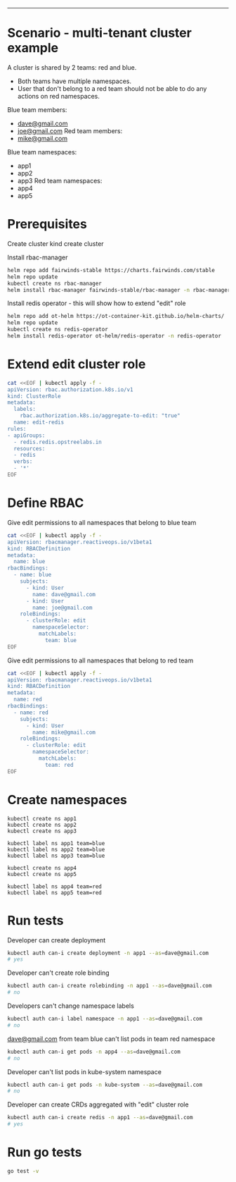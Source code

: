 

-----
# Scenario - multi-tenant cluster example
A cluster is shared by 2 teams: red and blue. 
- Both teams have multiple namespaces.
- User that don't belong to a red team should not be able to do any actions on red namespaces.

Blue team members:
 - dave@gmail.com
 - joe@gmail.com
Red team members:
 - mike@gmail.com

Blue team namespaces:
 - app1
 - app2
 - app3
Red team namespaces:
 - app4
 - app5


# Prerequisites
Create cluster
kind create cluster

Install rbac-manager
```sh
helm repo add fairwinds-stable https://charts.fairwinds.com/stable
helm repo update
kubectl create ns rbac-manager
helm install rbac-manager fairwinds-stable/rbac-manager -n rbac-manager
```

Install redis operator - this will show how to extend "edit" role
```sh
helm repo add ot-helm https://ot-container-kit.github.io/helm-charts/
helm repo update
kubectl create ns redis-operator
helm install redis-operator ot-helm/redis-operator -n redis-operator
```


# Extend edit cluster role
```sh
cat <<EOF | kubectl apply -f -
apiVersion: rbac.authorization.k8s.io/v1
kind: ClusterRole
metadata:
  labels:
    rbac.authorization.k8s.io/aggregate-to-edit: "true"
  name: edit-redis
rules:
- apiGroups:
  - redis.redis.opstreelabs.in
  resources:
  - redis
  verbs:
  - '*'
EOF
```


# Define RBAC
Give edit permissions to all namespaces that belong to blue team
```sh
cat <<EOF | kubectl apply -f -
apiVersion: rbacmanager.reactiveops.io/v1beta1
kind: RBACDefinition
metadata:
  name: blue
rbacBindings:
  - name: blue
    subjects:
      - kind: User
        name: dave@gmail.com
      - kind: User
        name: joe@gmail.com
    roleBindings:
      - clusterRole: edit
        namespaceSelector:
          matchLabels:
            team: blue
EOF
```

Give edit permissions to all namespaces that belong to red team
```sh
cat <<EOF | kubectl apply -f -
apiVersion: rbacmanager.reactiveops.io/v1beta1
kind: RBACDefinition
metadata:
  name: red
rbacBindings:
  - name: red
    subjects:
      - kind: User
        name: mike@gmail.com
    roleBindings:
      - clusterRole: edit
        namespaceSelector:
          matchLabels:
            team: red
EOF
```


# Create namespaces
```
kubectl create ns app1
kubectl create ns app2
kubectl create ns app3

kubectl label ns app1 team=blue
kubectl label ns app2 team=blue
kubectl label ns app3 team=blue

kubectl create ns app4
kubectl create ns app5

kubectl label ns app4 team=red
kubectl label ns app5 team=red
```

# Run tests
Developer can create deployment 
```sh
kubectl auth can-i create deployment -n app1 --as=dave@gmail.com
# yes
```

Developer can't create role binding
```sh
kubectl auth can-i create rolebinding -n app1 --as=dave@gmail.com
# no
```

Developers can't change namespace labels
```sh
kubectl auth can-i label namespace -n app1 --as=dave@gmail.com
# no
```

dave@gmail.com from team blue can't list pods in team red namespace
```sh
kubectl auth can-i get pods -n app4 --as=dave@gmail.com
# no
```

Developer can't list pods in kube-system namespace
```sh
kubectl auth can-i get pods -n kube-system --as=dave@gmail.com
# no
```

Developer can create CRDs aggregated with "edit" cluster role
```sh
kubectl auth can-i create redis -n app1 --as=dave@gmail.com
# yes
```


# Run go tests
```sh
go test -v
```

